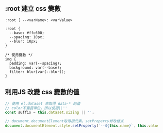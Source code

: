 :root 建立 css 變數
---
`:root { --<varName>: <varValue>`

```css=
:root {
  --base: #ffc600;
  --spacing: 10px;
  --blur: 10px;
}

/* 使用變數 */
img {
  padding: var(--spacing);      
  background: var(--base);
  filter: blur(var(--blur));
}
```


利用JS 改變 css 變數的值
---

```js
// 使用 el.dataset 來取得 data-* 的值
// color不需要單位，所以使用||''
const suffix = this.dataset.sizing || '';

// document.documentElement取得根元素，setProperty修改樣式
document.documentElement.style.setProperty(`--${this.name}`, this.value + suffix);
```
